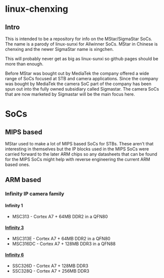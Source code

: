 # linux-chenxing

## Intro

This is intended to be a repository for info on the MStar/SigmaStar SoCs.
The name is a parody of linux-sunxi for Allwinner SoCs. MStar in Chinese is
chenxing and the newer SigmaStar name is xingchen.

This will probably never get as big as linux-sunxi so github pages should be
more than enough.

Before MStar was bought out by MediaTek the company offered a wide range
of SoCs focused at STB and camera applications. Since the company was
bought by MediaTek the camera SoC part of the company has been spun out
into the fully owned subsidiary called Sigmastar. The camera SoCs that are 
now marketed by Sigmastar will be the main focus here.

# SoCs

## MIPS based

MStar used to make a lot of MIPS based SoCs for STBs. These aren't that
interesting in themselves but the IP blocks used in the MIPS SoCs were
carried forward to the later ARM chips so any datasheets that can be found
for the MIPS SoCs might help with reverse engineering the current ARM based
ones.

## ARM based

### Infinity IP camera family

#### Infinity 1
- MSC313 - Cortex A7 + 64MB DDR2 in a QFN80

#### [Infinity 3](/infinity3)
- MSC313E - Cortex A7 + 64MB DDR2 in a QFN80
- MSC316DC - Cortex A7 + 128MB DDR3 in a QFN88

#### [Infinity 6](/infinity6)
- SSC326D - Cortex A7 + 128MB DDR3
- SSC328Q - Cortex A7 + 256MB DDR3
